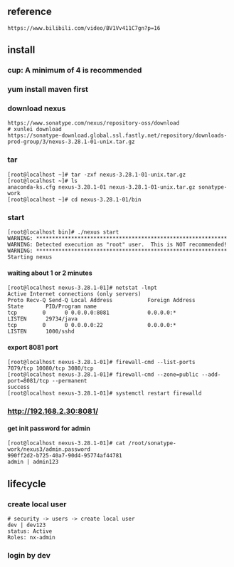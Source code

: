 ## reference
    https://www.bilibili.com/video/BV1Vv411C7gn?p=16
    
## install 
### cup: A minimum of 4 is recommended
### yum install maven first
### download nexus
    https://www.sonatype.com/nexus/repository-oss/download
    # xunlei download
    https://sonatype-download.global.ssl.fastly.net/repository/downloads-prod-group/3/nexus-3.28.1-01-unix.tar.gz
### tar
    [root@localhost ~]# tar -zxf nexus-3.28.1-01-unix.tar.gz 
    [root@localhost ~]# ls
    anaconda-ks.cfg nexus-3.28.1-01 nexus-3.28.1-01-unix.tar.gz sonatype-work
    [root@localhost ~]# cd nexus-3.28.1-01/bin
### start
    [root@localhost bin]# ./nexus start
    WARNING: ************************************************************
    WARNING: Detected execution as "root" user.  This is NOT recommended!
    WARNING: ************************************************************
    Starting nexus

#### waiting about 1 or 2 minutes
    [root@localhost nexus-3.28.1-01]# netstat -lnpt
    Active Internet connections (only servers)
    Proto Recv-Q Send-Q Local Address           Foreign Address         State       PID/Program name    
    tcp        0      0 0.0.0.0:8081            0.0.0.0:*               LISTEN      29734/java          
    tcp        0      0 0.0.0.0:22              0.0.0.0:*               LISTEN      1000/sshd           

#### export 8081 port
    [root@localhost nexus-3.28.1-01]# firewall-cmd --list-ports
    7079/tcp 10080/tcp 3080/tcp
    [root@localhost nexus-3.28.1-01]# firewall-cmd --zone=public --add-port=8081/tcp --permanent
    success
    [root@localhost nexus-3.28.1-01]# systemctl restart firewalld

### http://192.168.2.30:8081/    
#### get init password for admin    
    [root@localhost nexus-3.28.1-01]# cat /root/sonatype-work/nexus3/admin.password
    990ff2d2-b725-40a7-90d4-95774af44781
    admin | admin123
    
## lifecycle
### create local user
    # security -> users -> create local user
    dev | dev123
    status: Active
    Roles: nx-admin
### login by dev
        
    